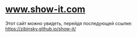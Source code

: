 # www.show-it.com
Этот сайт можно увидеть, перейдя последующей ссылке: https://zibinsky.github.io/show-it/
